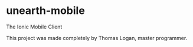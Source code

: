 # unearth-mobile
The Ionic Mobile Client

This project was made completely by Thomas Logan, master programmer.
